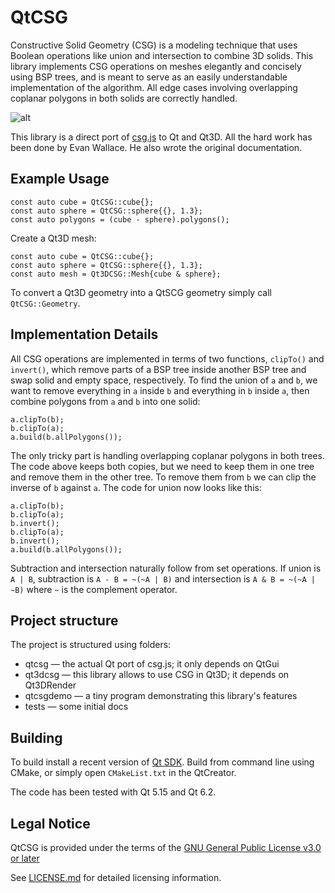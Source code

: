 # QtCSG

Constructive Solid Geometry (CSG) is a modeling technique that uses Boolean
operations like union and intersection to combine 3D solids. This library
implements CSG operations on meshes elegantly and concisely using BSP trees,
and is meant to serve as an easily understandable implementation of the
algorithm. All edge cases involving overlapping coplanar polygons in both
solids are correctly handled.

![alt](docs/demo.png)

This library is a direct port of [csg.js](https://github.com/evanw/csg.js)
to Qt and Qt3D. All the hard work has been done by Evan Wallace. He also
wrote the original documentation.

## Example Usage

    const auto cube = QtCSG::cube{};
    const auto sphere = QtCSG::sphere{{}, 1.3};
    const auto polygons = (cube - sphere).polygons();

Create a Qt3D mesh:

    const auto cube = QtCSG::cube{};
    const auto sphere = QtCSG::sphere{{}, 1.3};
    const auto mesh = Qt3DCSG::Mesh{cube & sphere};

To convert a Qt3D geometry into a QtSCG geometry simply call `QtCSG::Geometry`.

## Implementation Details

All CSG operations are implemented in terms of two functions, `clipTo()` and
`invert()`, which remove parts of a BSP tree inside another BSP tree and swap
solid and empty space, respectively. To find the union of `a` and `b`, we
want to remove everything in `a` inside `b` and everything in `b` inside `a`,
then combine polygons from `a` and `b` into one solid:

    a.clipTo(b);
    b.clipTo(a);
    a.build(b.allPolygons());

The only tricky part is handling overlapping coplanar polygons in both trees.
The code above keeps both copies, but we need to keep them in one tree and
remove them in the other tree. To remove them from `b` we can clip the
inverse of `b` against `a`. The code for union now looks like this:

    a.clipTo(b);
    b.clipTo(a);
    b.invert();
    b.clipTo(a);
    b.invert();
    a.build(b.allPolygons());

Subtraction and intersection naturally follow from set operations.
If union is `A | B`, subtraction is `A - B = ~(~A | B)` and intersection
is `A & B = ~(~A | ~B)` where `~` is the complement operator.

## Project structure

The project is structured using folders:

* qtcsg — the actual Qt port of csg.js; it only depends on QtGui
* qt3dcsg — this library allows to use CSG in Qt3D; it depends on Qt3DRender
* qtcsgdemo — a tiny program demonstrating this library's features
* tests — some initial docs

## Building

To build install a recent version of [Qt SDK](https://qt.io/).
Build from command line using CMake, or simply open `CMakeList.txt`
in the QtCreator.

The code has been tested with Qt 5.15 and Qt 6.2.

## Legal Notice

QtCSG is provided under the terms of the
[GNU General Public License v3.0 or later](licenses/GPL-3.0-or-later.md)

See [LICENSE.md]() for detailed licensing information.
